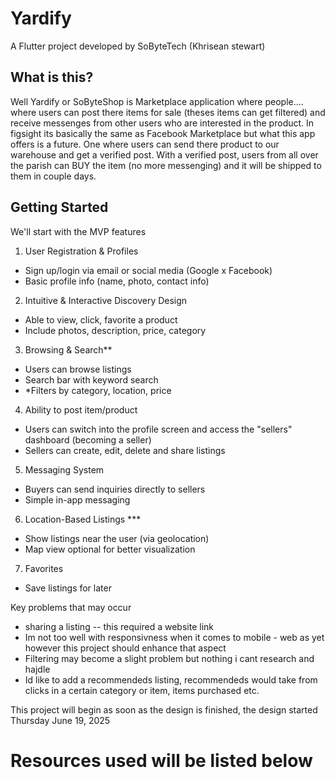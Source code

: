 # Yardify

A Flutter project developed by SoByteTech (Khrisean stewart)

## What is this?

Well Yardify or SoByteShop is Marketplace application where people.... where users can post there items for sale (theses items can get filtered) and receive messenges from other users who are interested in the product. In figsight its basically the same as Facebook Marketplace but what this app offers is a future. One where users can send there product to our warehouse and get a verified post. With a verified post, users from all over the parish can BUY the item (no more messenging) and it will be shipped to them in couple days.

## Getting Started

We'll start with the MVP features

1. User Registration & Profiles
- Sign up/login via email or social media (Google x Facebook) 
- Basic profile info (name, photo, contact info)

2. Intuitive & Interactive Discovery Design
- Able to view, click, favorite a product
- Include photos, description, price, category

3. Browsing & Search**
- Users can browse listings
- Search bar with keyword search
- *Filters by category, location, price

4. Ability to post item/product
- Users can switch into the profile screen and access the "sellers" dashboard (becoming a seller)
- Sellers can create, edit, delete and share listings

5. Messaging System
- Buyers can send inquiries directly to sellers
- Simple in-app messaging

6. Location-Based Listings ***
- Show listings near the user (via geolocation)
- Map view optional for better visualization

7. Favorites
- Save listings for later

Key problems that may occur
- sharing a listing
-- this required a website link
- Im not too well with responsivness when it comes to mobile - web as yet however this project should enhance that aspect
- Filtering may become a slight problem but nothing i cant research and hajdle
- Id like to add a recommendeds listing, recommendeds would take from clicks in a certain category or item, items purchased etc.

This project will begin as soon as the design is finished, the design started Thursday June 19, 2025

Resources used will be listed below
========================================
